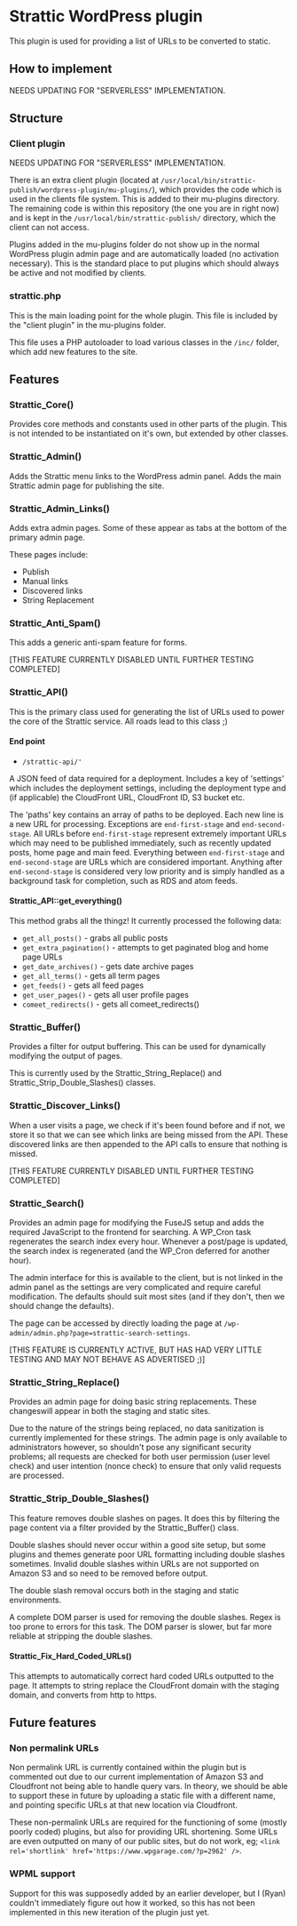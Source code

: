# Strattic WordPress plugin

This plugin is used for providing a list of URLs to be converted to static.

## How to implement

NEEDS UPDATING FOR "SERVERLESS" IMPLEMENTATION.

## Structure

### Client plugin

NEEDS UPDATING FOR "SERVERLESS" IMPLEMENTATION.

There is an extra client plugin (located at `/usr/local/bin/strattic-publish/wordpress-plugin/mu-plugins/`), which provides the code which is used in the clients file system. This is added to their mu-plugins directory. The remaining code is within this repository (the one you are in right now) and is kept in the `/usr/local/bin/strattic-publish/` directory, which the client can not access.

Plugins added in the mu-plugins folder do not show up in the normal WordPress plugin admin page and are automatically loaded (no activation necessary). This is the standard place to put plugins which should always be active and not modified by clients.

### strattic.php

This is the main loading point for the whole plugin. This file is included by the "client plugin" in the mu-plugins folder.

This file uses a PHP autoloader to load various classes in the `/inc/` folder, which add new features to the site.

## Features

### Strattic_Core()

Provides core methods and constants used in other parts of the plugin. This is not intended to be instantiated on it's own, but extended by other classes.

### Strattic_Admin()

Adds the Strattic menu links to the WordPress admin panel.
Adds the main Strattic admin page for publishing the site.

### Strattic_Admin_Links()

Adds extra admin pages. Some of these appear as tabs at the bottom of the primary admin page.

These pages include:
- Publish
- Manual links
- Discovered links
- String Replacement

### Strattic_Anti_Spam()

This adds a generic anti-spam feature for forms.

[THIS FEATURE CURRENTLY DISABLED UNTIL FURTHER TESTING COMPLETED]

### Strattic_API()

This is the primary class used for generating the list of URLs used to power the core of the Strattic service. All roads lead to this class ;)

#### End point

- `/strattic-api/'`

A JSON feed of data required for a deployment. Includes a key of 'settings' which includes the deployment settings, including the deployment type and (if applicable) the CloudFront URL, CloudFront ID, S3 bucket etc.

The 'paths' key contains an array of paths to be deployed.
Each new line is a new URL for processing.
Exceptions are `end-first-stage` and `end-second-stage`. All URLs before `end-first-stage` represent extremely important URLs which may need to be published immediately, such as recently updated posts, home page and main feed. Everything between `end-first-stage` and `end-second-stage` are URLs which are considered important. Anything after `end-second-stage` is considered very low priority and is simply handled as a background task for completion, such as RDS and atom feeds.


#### Strattic_API::get_everything()

This method grabs all the thingz! It currently processed the following data:

- `get_all_posts()` - grabs all public posts
- `get_extra_pagination()` - attempts to get paginated blog and home page URLs
- `get_date_archives()` - gets date archive pages
- `get_all_terms()` - gets all term pages
- `get_feeds()` - gets all feed pages
- `get_user_pages()` - gets all user profile pages
- `comeet_redirects()` - gets all comeet_redirects()

### Strattic_Buffer()

Provides a filter for output buffering. This can be used for dynamically modifying the output of pages.

This is currently used by the Strattic_String_Replace() and Strattic_Strip_Double_Slashes() classes.

### Strattic_Discover_Links()

When a user visits a page, we check if it's been found before and if not, we store it so that we can see which links are being missed from the API. These discovered links are then appended to the API calls to ensure that nothing is missed.

[THIS FEATURE CURRENTLY DISABLED UNTIL FURTHER TESTING COMPLETED]

### Strattic_Search()

Provides an admin page for modifying the FuseJS setup and adds the required JavaScript to the frontend for searching. A WP_Cron task regenerates the search index every hour. Whenever a post/page is updated, the search index is regenerated (and the WP_Cron deferred for another hour).

The admin interface for this is available to the client, but is not linked in the admin panel as the settings are very complicated and require careful modification. The defaults should suit most sites (and if they don't, then we should change the defaults).

The page can be accessed by directly loading the page at `/wp-admin/admin.php?page=strattic-search-settings`.

[THIS FEATURE IS CURRENTLY ACTIVE, BUT HAS HAD VERY LITTLE TESTING AND MAY NOT BEHAVE AS ADVERTISED ;)]

### Strattic_String_Replace()

Provides an admin page for doing basic string replacements. These changeswill appear in both the staging and static sites.

Due to the nature of the strings being replaced, no data sanitization is currently implemented for these strings. The admin page is only available to administrators however, so shouldn't pose any significant security problems; all requests are checked for both user permission (user level check) and user intention (nonce check) to ensure that only valid requests are processed.

### Strattic_Strip_Double_Slashes()

This feature removes double slashes on pages. It does this by filtering the page content via a filter provided by the Strattic_Buffer() class.

Double slashes should never occur within a good site setup, but some plugins and themes generate poor URL formatting including double slashes sometimes. Invalid double slashes within URLs are not supported on Amazon S3 and so need to be removed before output.

The double slash removal occurs both in the staging and static environments.

A complete DOM parser is used for removing the double slashes. Regex is too prone to errors for this task. The DOM parser is slower, but far more reliable at stripping the double slashes.

#### Strattic_Fix_Hard_Coded_URLs()

This attempts to automatically correct hard coded URLs outputted to the page. It attempts to string replace the CloudFront domain with the staging domain, and converts from http to https.

## Future features

### Non permalink URLs

Non permalink URL is currently contained within the plugin but is commented out due to our current implementation of Amazon S3 and Cloudfront not being able to handle query vars. In theory, we should be able to support these in future by uploading a static file with a different name, and pointing specific URLs at that new location via Cloudfront.

These non-permalink URLs are required for the functioning of some (mostly poorly coded) plugins, but also for providing URL shortening. Some URLs are even outputted on many of our public sites, but do not work, eg; `<link rel='shortlink' href='https://www.wpgarage.com/?p=2962' />`.

### WPML support

Support for this was supposedly added by an earlier developer, but I (Ryan) couldn't immediately figure out how it worked, so this has not been implemented in this new iteration of the plugin just yet.
